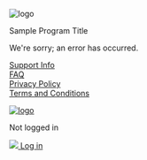 ![logo](Files/Design/$FILE/logo-418.png)

Sample Program Title

We're sorry; an error has occurred.

[Support Info](https://www.inceptioncompany.com/pando/support/)  
[FAQ](Pages/FAQs)  
[Privacy Policy](https://www.inceptioncompany.com/privacy-policy/)  
[Terms and Conditions](https://www.inceptioncompany.com/terms-and-conditions/)

[![logo](Files/Design/$FILE/TIC_Logo_Monochrome_White.png)](https://www.inceptioncompany.com)

Not logged in

[![](/Synchrony/A1BB66.nsf/tango/input-keyboard-16x14.gif) Log in](Login)